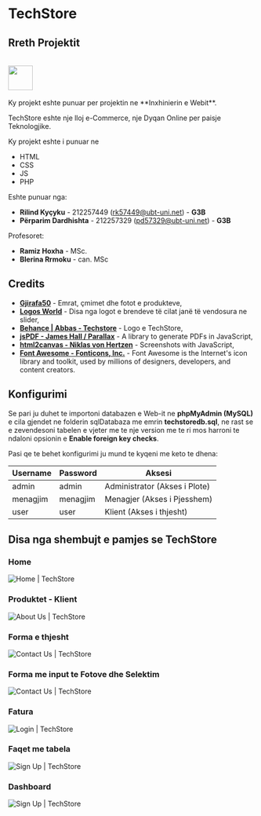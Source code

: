# TechStore

## Rreth Projektit

<br>
<img src="img/web/techstoreLogoWhiteSquare.png" width="auto" height="50" />
<br>
<br>
Ky projekt eshte punuar per projektin ne **Inxhinierin e Webit**.

TechStore eshte nje lloj e-Commerce, nje Dyqan Online per paisje Teknologjike.

Ky projekt eshte i punuar ne

- HTML
- CSS
- JS
- PHP

Eshte punuar nga:

- **Rilind Kyçyku** - 212257449 (rk57449@ubt-uni.net) - **G3B**
- **Përparim Dardhishta** - 212257329 (pd57329@ubt-uni.net) - **G3B**

Profesoret:

- **Ramiz Hoxha** - MSc.
- **Blerina Rrmoku** - can. MSc

## Credits

- **[Gjirafa50](https://gjirafa50.com)** - Emrat, çmimet dhe fotot e produkteve,
- **[Logos World](https://logos-world.net/)** - Disa nga logot e brendeve të cilat janë të vendosura ne slider,
- **[Behance | Abbas - Techstore](https://www.behance.net/gallery/130956581/Tech-Store-Brand-identity)** - Logo e TechStore,
- **[jsPDF - James Hall / Parallax](https://parall.ax/products/jspdf)** - A library to generate PDFs in JavaScript,
- **[html2canvas - Niklas von Hertzen](https://html2canvas.hertzen.com/)** - Screenshots with JavaScript,
- **[Font Awesome - Fonticons, Inc.](https://fontawesome.com/)** - Font Awesome is the Internet's icon library and toolkit, used by millions of designers, developers, and content creators.

## Konfigurimi

Se pari ju duhet te importoni databazen e Web-it ne **phpMyAdmin (MySQL)** e cila gjendet ne folderin sqlDatabaza me emrin **techstoredb.sql**, ne rast se e zevendesoni tabelen e vjeter me te nje version me te ri mos harroni te ndaloni opsionin e **Enable foreign key checks**.

Pasi qe te behet konfigurimi ju mund te kyqeni me keto te dhena:

| **Username** | **Password** | **Aksesi**                    |
| ------------ | ------------ | ----------------------------- |
| admin        | admin        | Administrator (Akses i Plote) |
| menagjim     | menagjim     | Menagjer (Akses i Pjesshem)   |
| user         | user         | Klient (Akses i thjesht)      |

## Disa nga shembujt e pamjes se TechStore

### Home

![Home | TechStore](img/READMEImg/home.png?raw=true)

### Produktet - Klient

![About Us | TechStore](img/READMEImg/produktet.png?raw=true)

### Forma e thjesht

![Contact Us | TechStore](img/READMEImg/FormaEThjesht.png?raw=true)

### Forma me input te Fotove dhe Selektim

![Contact Us | TechStore](img/READMEImg/FormaMeFoto.png?raw=true)

### Fatura

![Login | TechStore](img/READMEImg/fatura.png?raw=true)

### Faqet me tabela

![Sign Up | TechStore](img/READMEImg/faqetMeTabela.png?raw=true)

### Dashboard

![Sign Up | TechStore](img/READMEImg/dashboard.png?raw=true)
